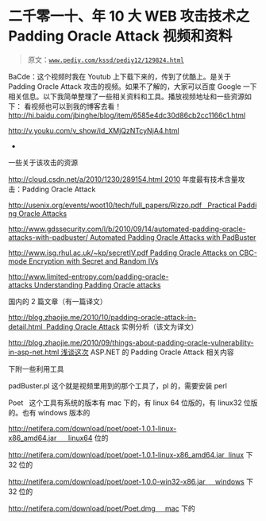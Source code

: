 # 二千零一十、年 10 大 WEB 攻击技术之 Padding Oracle Attack 视频和资料

> 原文：[`www.pediy.com/kssd/pediy12/129824.html`](https://www.pediy.com/kssd/pediy12/129824.html)

BaCde：这个视频时我在 Youtub 上下载下来的，传到了优酷上。是关于 Padding Oracle Attack 攻击的视频。如果不了解的，大家可以百度 Google 一下相关信息。以下我简单整理了一些相关资料和工具。播放视频地址和一些资源如下：
看视频也可以到我的博客去看！
http://hi.baidu.com/jbinghe/blog/item/6585e4dc30d86cb2cc1166c1.html

http://v.youku.com/v_show/id_XMjQzNTcyNjA4.html

*

一些关于该攻击的资源

http://cloud.csdn.net/a/2010/1230/289154.html 2010 年度最有技术含量攻击：Padding Oracle Attack

http://usenix.org/events/woot10/tech/full_papers/Rizzo.pdf   Practical Padding Oracle Attacks

http://www.gdssecurity.com/l/b/2010/09/14/automated-padding-oracle-attacks-with-padbuster/ Automated Padding Oracle Attacks with PadBuster

http://www.isg.rhul.ac.uk/~kp/secretIV.pdf Padding Oracle Attacks on CBC-mode Encryption with Secret and Random IVs

http://www.limited-entropy.com/padding-oracle-attacks Understanding Padding Oracle attacks

国内的 2 篇文章（有一篇译文）

http://blog.zhaojie.me/2010/10/padding-oracle-attack-in-detail.html  Padding Oracle Attack 实例分析（该文为译文）

http://blog.zhaojie.me/2010/09/things-about-padding-oracle-vulnerability-in-asp-net.html 浅谈这次 ASP.NET 的 Padding Oracle Attack 相关内容

下附一些利用工具

padBuster.pl 这个就是视频里用到的那个工具了，pl 的，需要安装 perl

Poet   这个工具有系统的版本有 mac 下的，有 linux 64 位版的，有 linux32 位版的。也有 windows 版本的

http://netifera.com/download/poet/poet-1.0.1-linux-x86_amd64.jar      linux64 位的

http://netifera.com/download/poet/poet-1.0.1-linux-x86_amd64.jar  linux 下 32 位的

http://netifera.com/download/poet/poet-1.0.0-win32-x86.jar     windows 下 32 位的

http://netifera.com/download/poet/Poet.dmg     mac 下的